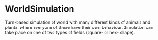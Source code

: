 # WorldSimulation
Turn-based simulation of world with many different kinds of animals and plants, where everyone of these have their own behaviour. Simulation can take place on one of two types of fields (square- or hex- shape).
